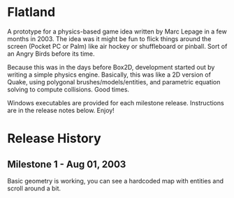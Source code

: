 Flatland
========

A prototype for a physics-based game idea written by Marc Lepage in a few months in 2003. The idea was it might be fun to flick things around the screen (Pocket PC or Palm) like air hockey or shuffleboard or pinball. Sort of an Angry Birds before its time.

Because this was in the days before Box2D, development started out by writing a simple physics engine. Basically, this was like a 2D version of Quake, using polygonal brushes/models/entities, and parametric equation solving to compute collisions. Good times.

Windows executables are provided for each milestone release. Instructions are in the release notes below. Enjoy!

Release History
===============

Milestone 1 - Aug 01, 2003
--------------------------

Basic geometry is working, you can see a hardcoded map with entities and scroll around a bit.
